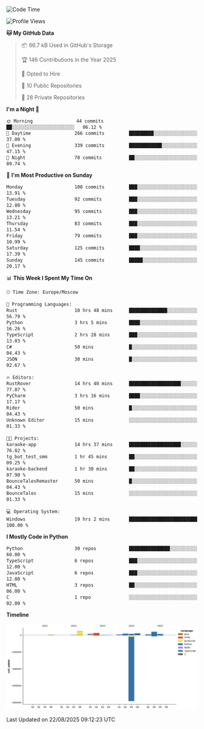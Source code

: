 <!--START_SECTION:waka-->
![Code Time](http://img.shields.io/badge/Code%20Time-800%20hrs%2044%20mins-blue)

![Profile Views](http://img.shields.io/badge/Profile%20Views-0-blue)

**🐱 My GitHub Data** 

> 📦 66.7 kB Used in GitHub's Storage 
 > 
> 🏆 146 Contributions in the Year 2025
 > 
> 💼 Opted to Hire
 > 
> 📜 10 Public Repositories 
 > 
> 🔑 28 Private Repositories 
 > 
**I'm a Night 🦉** 

```text
🌞 Morning                44 commits          ██░░░░░░░░░░░░░░░░░░░░░░░   06.12 % 
🌆 Daytime                266 commits         █████████░░░░░░░░░░░░░░░░   37.00 % 
🌃 Evening                339 commits         ████████████░░░░░░░░░░░░░   47.15 % 
🌙 Night                  70 commits          ██░░░░░░░░░░░░░░░░░░░░░░░   09.74 % 
```
📅 **I'm Most Productive on Sunday** 

```text
Monday                   100 commits         ███░░░░░░░░░░░░░░░░░░░░░░   13.91 % 
Tuesday                  92 commits          ███░░░░░░░░░░░░░░░░░░░░░░   12.80 % 
Wednesday                95 commits          ███░░░░░░░░░░░░░░░░░░░░░░   13.21 % 
Thursday                 83 commits          ███░░░░░░░░░░░░░░░░░░░░░░   11.54 % 
Friday                   79 commits          ███░░░░░░░░░░░░░░░░░░░░░░   10.99 % 
Saturday                 125 commits         ████░░░░░░░░░░░░░░░░░░░░░   17.39 % 
Sunday                   145 commits         █████░░░░░░░░░░░░░░░░░░░░   20.17 % 
```


📊 **This Week I Spent My Time On** 

```text
🕑︎ Time Zone: Europe/Moscow

💬 Programming Languages: 
Rust                     10 hrs 48 mins      ██████████████░░░░░░░░░░░   56.79 % 
Python                   3 hrs 5 mins        ████░░░░░░░░░░░░░░░░░░░░░   16.26 % 
TypeScript               2 hrs 28 mins       ███░░░░░░░░░░░░░░░░░░░░░░   13.03 % 
C#                       50 mins             █░░░░░░░░░░░░░░░░░░░░░░░░   04.43 % 
JSON                     30 mins             █░░░░░░░░░░░░░░░░░░░░░░░░   02.67 % 

🔥 Editors: 
RustRover                14 hrs 40 mins      ███████████████████░░░░░░   77.07 % 
PyCharm                  3 hrs 16 mins       ████░░░░░░░░░░░░░░░░░░░░░   17.17 % 
Rider                    50 mins             █░░░░░░░░░░░░░░░░░░░░░░░░   04.43 % 
Unknown Editor           15 mins             ░░░░░░░░░░░░░░░░░░░░░░░░░   01.33 % 

🐱‍💻 Projects: 
karaoke-app              14 hrs 37 mins      ███████████████████░░░░░░   76.82 % 
tg_bot_test_smm          1 hr 45 mins        ██░░░░░░░░░░░░░░░░░░░░░░░   09.25 % 
karaoke-backend          1 hr 30 mins        ██░░░░░░░░░░░░░░░░░░░░░░░   07.90 % 
BounceTalesRemaster      50 mins             █░░░░░░░░░░░░░░░░░░░░░░░░   04.43 % 
BounceTales              15 mins             ░░░░░░░░░░░░░░░░░░░░░░░░░   01.33 % 

💻 Operating System: 
Windows                  19 hrs 2 mins       █████████████████████████   100.00 % 
```

**I Mostly Code in Python** 

```text
Python                   30 repos            ███████████████░░░░░░░░░░   60.00 % 
TypeScript               6 repos             ███░░░░░░░░░░░░░░░░░░░░░░   12.00 % 
JavaScript               6 repos             ███░░░░░░░░░░░░░░░░░░░░░░   12.00 % 
HTML                     3 repos             ██░░░░░░░░░░░░░░░░░░░░░░░   06.00 % 
C                        1 repo              ░░░░░░░░░░░░░░░░░░░░░░░░░   02.00 % 
```



**Timeline**

![Lines of Code chart](https://raw.githubusercontent.com/adlemx/adlemx/main/assets/bar_graph.png)


 Last Updated on 22/08/2025 09:12:23 UTC
<!--END_SECTION:waka-->
